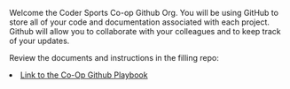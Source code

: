 <p>Welcome the Coder Sports Co-op Github Org. You will be using GitHub to store all of your code and documentation associated with each project. Github will allow you to collaborate with your colleagues and to keep track of your updates.</p>
<p>Review the documents and instructions in the filling repo:
<li><a href="https://github.com/codersports-coop">Link to the Co-Op Github Playbook</a></li>
